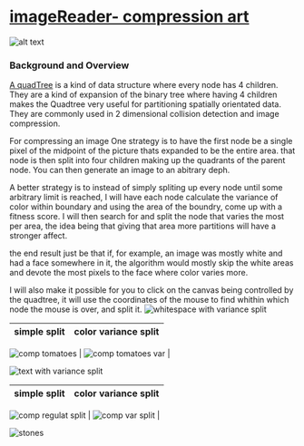 # [imageReader- compression art](https://imagereader.herokuapp.com/) 
![alt text](https://res.cloudinary.com/flyakite/image/upload/v1512363891/download_2_zloy9n.png)
### Background and Overview

[A quadTree](https://en.wikipedia.org/wiki/Quadtree) is a kind of data structure where every node has 4 children. They are a kind of expansion of the binary tree where having 4 children makes the Quadtree very useful for partitioning spatially orientated data. They are commonly used in 2 dimensional collision detection and image compression.

For compressing an image One strategy is to have the first node be a single pixel of the midpoint of the picture thats expanded to be the entire area. that node is then split into four children making up the quadrants of the parent node. You can then generate an image to an abitrary deph.

A better strategy is to instead of simply spliting up every node until some arbitrary limit is reached, I will have each node calculate the variance of color within boundary and using the area of the boundry, come up with a fitness score. I will then search for and split the node that varies the most per area, the idea being that giving that area more partitions will have a stronger affect.

the end result just be that if, for example, an image was mostly white and had a face somewhere in it, the algorithm would mostly skip the white areas and devote the most pixels to the face where color varies more. 

I will also make it possible for you to click on the canvas being controlled by the quadtree, it will use the coordinates of the mouse to find whithin which node the mouse is over, and split it. 
![whitespace with variance split](https://github.com/snorkleboy/imageReader/blob/master/assets/flowersquarevar_ifiwtu.gif)


| simple split | color variance split |
| --------------- | --------------- |
![comp tomatoes](http://res.cloudinary.com/flyakite/image/upload/v1514431822/quadtreeorder_hhttov.png) 
|
![comp tomatoes var](http://res.cloudinary.com/flyakite/image/upload/v1514431820/quadtree_by_var_yzpqdc.png)
|

![text with variance split](https://github.com/snorkleboy/imageReader/blob/master/assets/war_tlxpkw.gif)


| simple split | color variance split |
| --------------- | --------------- |
![comp regulat split](https://github.com/snorkleboy/imageReader/blob/master/assets/stones-6_cnywjy.gif)
 |
![comp var split](https://github.com/snorkleboy/imageReader/blob/master/assets/ezgif.com-optimize.gif)
|



![stones](https://github.com/snorkleboy/imageReader/blob/master/assets/stones_wegr2r.gif)
